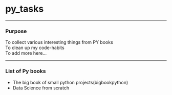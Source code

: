 # py_tasks
___
### Purpose 

To collect various interesting things from PY books </br>
To clean up my code-habits</br>
To add more here...</br>
___
### List of Py books
- The big book of small python projects(bigbookpython)
- Data Science from scratch
